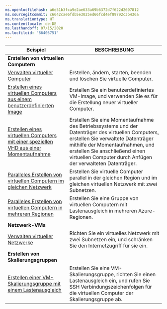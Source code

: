 ```yaml
---
ms.openlocfilehash: a6e51b3fca9e2ae633a69b6372d7f622d2697812
ms.sourcegitcommit: c6642cae6fdb5e3025ed66fcd4ef89792c3b436a
ms.translationtype: HT
ms.contentlocale: de-DE
ms.lasthandoff: 07/15/2020
ms.locfileid: "86405751"
---
```

| Beispiel  | BESCHREIBUNG |
|---|---|
| **Erstellen von virtuellen Computern** ||
| [Verwalten virtueller Computer][1] | Erstellen, ändern, starten, beenden und löschen Sie virtuelle Computer. |
| [Erstellen eines virtuellen Computers aus einem benutzerdefinierten Image][2] | Erstellen Sie ein benutzerdefiniertes VM-Image, und verwenden Sie es für die Erstellung neuer virtueller Computer. | 
| [Erstellen eines virtuellen Computers mit einer speziellen VHD aus einer Momentaufnahme][3] | Erstellen Sie eine Momentaufnahme des Betriebssystems und der Datenträger des virtuellen Computers, erstellen Sie verwaltete Datenträger mithilfe der Momentaufnahmen, und erstellen Sie anschließend einen virtuellen Computer durch Anfügen der verwalteten Datenträger. |  
| [Paralleles Erstellen von virtuellen Computern im gleichen Netzwerk][4] | Erstellen Sie virtuelle Computer parallel in der gleichen Region und im gleichen virtuellen Netzwerk mit zwei Subnetzen. |
| [Paralleles Erstellen von virtuellen Computern in mehreren Regionen][5] | Erstellen Sie eine Gruppe von virtuellen Computern mit Lastenausgleich in mehreren Azure-Regionen. |
| **Netzwerk-VMs** || 
| [Verwalten virtueller Netzwerke][6] | Richten Sie ein virtuelles Netzwerk mit zwei Subnetzen ein, und schränken Sie den Internetzugriff für sie ein. |
| **Erstellen von Skalierungsgruppen** ||
| [Erstellen einer VM-Skalierungsgruppe mit einem Lastenausgleich][7] | Erstellen Sie eine VM-Skalierungsgruppe, richten Sie einen Lastenausgleich ein, und rufen Sie SSH Verbindungszeichenfolgen für die virtuellen Computer der Skalierungsgruppe ab. |

[1]: ../java-sdk-manage-virtual-machines.md
[2]: https://github.com/Azure-Samples/managed-disk-java-create-virtual-machine-using-custom-image/
[3]: https://github.com/Azure-Samples/managed-disk-java-create-virtual-machine-using-specialized-disk-from-vhd/
[4]: https://github.com/Azure-Samples/compute-java-manage-virtual-machines-in-parallel/
[5]: ../java-sdk-virtual-machines-in-parallel.md
[6]: ../java-sdk-manage-virtual-networks.md
[7]: ../java-sdk-manage-vm-scalesets.md
